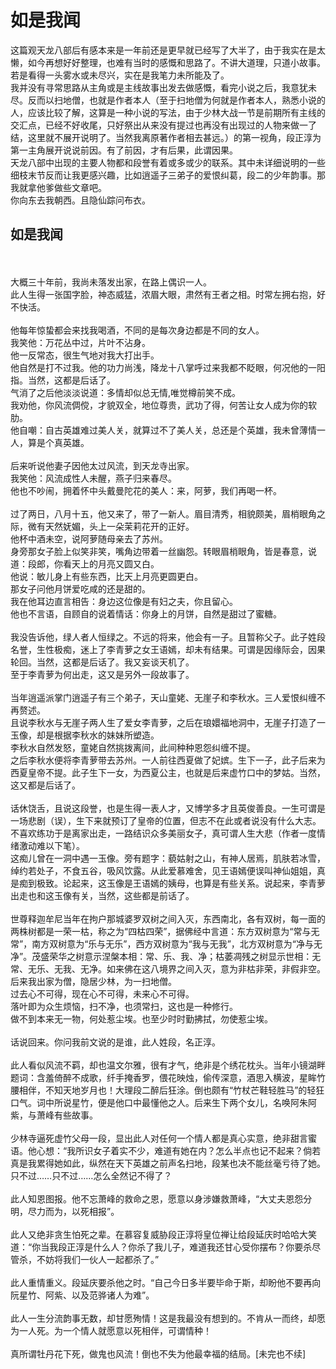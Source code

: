 # 如是我闻

这篇观天龙八部后有感本来是一年前还是更早就已经写了大半了，由于我实在是太懒，如今再想好好整理，也难有当时的感慨和思路了。不讲大道理，只道小故事。若是看得一头雾水或未尽兴，实在是我笔力未所能及了。
<br>
我并没有寻常思路从主角或是主线故事出发去做感慨，看完小说之后，我意犹未尽。反而以扫地僧，也就是作者本人（至于扫地僧为何就是作者本人，熟悉小说的人，应该比较了解，这算是一种小说的写法，由于少林大战一节是前期所有主线的交汇点，已经不好收尾，只好祭出从来没有提过也再没有出现过的人物来做一了结，这里就不展开说明了。当然我离原著作者相去甚远。）的第一视角，段正淳为第一主角展开说说前因。有了前因，才有后果，此谓因果。
<br>
天龙八部中出现的主要人物都和段誉有着或多或少的联系。其中未详细说明的一些细枝末节反而让我更感兴趣，比如逍遥子三弟子的爱恨纠葛，段二的少年韵事。那我就拿他爹做些文章吧。
<br>
你向东去我朝西。且隐仙踪问布衣。
<br>

## 如是我闻

<br>
<br>大概三十年前，我尚未落发出家，在路上偶识一人。
<br>此人生得一张国字脸，神态威猛，浓眉大眼，肃然有王者之相。时常左拥右抱，好不快活。
<br>
<br>他每年惊蛰都会来找我喝酒，不同的是每次身边都是不同的女人。
<br>我笑他：万花丛中过，片叶不沾身。
<br>他一反常态，很生气地对我大打出手。
<br>他自然是打不过我。他的功力尚浅，降龙十八掌呼过来我都不眨眼，何况他的一阳指。当然，这都是后话了。
<br>气消了之后他淡淡说道：多情却似总无情,唯觉樽前笑不成。
<br>我劝他，你风流倜傥，才貌双全，地位尊贵，武功了得，何苦让女人成为你的软肋。
<br>他自嘲：自古英雄难过美人关，就算过不了美人关，总还是个英雄，我未曾薄情一人，算是个真英雄。
<br>
<br>后来听说他妻子因他太过风流，到天龙寺出家。
<br>我笑他：风流成性人未醒，燕子归来春尽。
<br>他也不吵闹，拥着怀中头戴曼陀花的美人：来，阿萝，我们再喝一杯。
<br>
<br>过了两日，八月十五，他又来了，带了一新人。眉目清秀，相貌颇美，眉梢眼角之际，微有天然妩媚，头上一朵茉莉花开的正好。
<br>他杯中酒未空，说阿萝随母亲去了苏州。
<br>身旁那女子脸上似笑非笑，嘴角边带着一丝幽怨。转眼眉梢眼角，皆是春意，说道：段郎，你看天上的月亮又圆又白。
<br>他说：敏儿身上有些东西，比天上月亮更圆更白。
<br>那女子问他月饼爱吃咸的还是甜的。
<br>我在他耳边直言相告：身边这位像是有妇之夫，你且留心。
<br>他也不言语，自顾自的说着情话：你身上的月饼，自然是甜过了蜜糖。
<br>
<br>我没告诉他，绿人者人恒绿之。不远的将来，他会有一子。且暂称父子。此子姓段名誉，生性极痴，迷上了李青萝之女王语嫣，却未有结果。可谓是因缘际会，因果轮回。当然，这都是后话了。我又妄谈天机了。
<br>至于李青萝为何出走，这又是另外一段故事了。
<br>
<br>当年逍遥派掌门逍遥子有三个弟子，天山童姥、无崖子和李秋水。三人爱恨纠缠不再赘述。
<br>且说李秋水与无崖子两人生了爱女李青萝，之后在琅嬛福地洞中，无崖子打造了一玉像，却是根据李秋水的妹妹所塑造。
<br>李秋水自然发怒，童姥自然挑拨离间，此间种种恩怨纠缠不提。
<br>之后李秋水便将李青萝带去苏州。一人前往西夏做了妃嫔。生下一子，此子后来为西夏皇帝不提。此子生下一女，为西夏公主，也就是后来虚竹口中的梦姑。当然，这又都是后话了。
<br>
<br>话休饶舌，且说这段誉，也是生得一表人才，又博学多才且英俊善良。一生可谓是一场悲剧（误），生下来就预订了皇帝的位置，但志不在此或者说没有什么大志。不喜欢练功于是离家出走，一路结识众多美丽女子，真可谓人生大悲（作者一度情绪激动难以下笔）。
<br>这痴儿曾在一洞中遇一玉像。旁有题字：藐姑射之山，有神人居焉，肌肤若冰雪，绰约若处子，不食五谷，吸风饮露。从此爱慕难舍，见王语嫣便误叫神仙姐姐，真是痴到极致。论起来，这玉像是王语嫣的姨母，也算是有些关系。说起来，李青萝出走也和这玉像有关，当然，这些都是前话了。
<br>
<br>世尊释迦牟尼当年在拘户那城婆罗双树之间入灭，东西南北，各有双树，每一面的两株树都是一荣一枯，称之为“四枯四荣”，据佛经中言道：东方双树意为“常与无常”，南方双树意为“乐与无乐”，西方双树意为“我与无我”，北方双树意为“净与无净”。茂盛荣华之树意示涅槃本相：常、乐、我、净；枯萎凋残之树显示世相：无常、无乐、无我、无净。如来佛在这八境界之间入灭，意为非枯非荣，非假非空。
<br>后来我出家为僧，隐居少林，为一扫地僧。
<br>过去心不可得，现在心不可得，未来心不可得。
<br>落叶即为众生烦恼，扫不净，也须常扫，这也是一种修行。
<br>做不到本来无一物，何处惹尘埃。也至少时时勤拂拭，勿使惹尘埃。
<br>
<br>话说回来。你问我前文说的是谁，此人姓段，名正淳。
<br>
<br>此人看似风流不羁，却也温文尔雅，很有才气，绝非是个绣花枕头。当年小镜湖畔题词：含羞倚醉不成歌，纤手掩香罗，偎花映烛，偷传深意，酒思入横波，星眸竹腰相伴，不知天地岁月也！大理段二醉后狂涂。倒也颇有“竹杖芒鞋轻胜马”的轻狂口气。词中所说星竹，便是他口中最懂他之人。后来生下两个女儿，名唤阿朱阿紫，与萧峰有些故事。
<br>
<br>少林寺逼死虚竹父母一段，显出此人对任何一个情人都是真心实意，绝非甜言蜜语。他心想：“我所识女子着实不少，难道有她在内？怎么半点也记不起来？倘若真是我累得她如此，纵然在天下英雄之前声名扫地，段某也决不能丝毫亏待了她。只不过……只不过……怎么全然记不得了？
<br>
<br>此人知恩图报。他不忘萧峰的救命之恩，愿意以身涉嫌救萧峰，“大丈夫恩怨分明，尽力而为，以死相报”。
<br>
<br>此人又绝非贪生怕死之辈。在慕容复威胁段正淳将皇位禅让给段延庆时哈哈大笑道：“你当我段正淳是什么人？你杀了我儿子，难道我还甘心受你摆布？你要杀尽管杀，不妨将我们一伙人一起都杀了。”
<br>
<br>此人重情重义。段延庆要杀他之时。“自己今日多半要毕命于斯，却盼他不要再向阮星竹、阿紫、以及范骅诸人为难”。
<br>
<br>此人一生分流韵事无数，却甘愿殉情！这是我最没有想到的。不肯从一而终，却愿为一人死。为一个情人就愿意以死相伴，可谓情种！
<br>
<br>真所谓牡丹花下死，做鬼也风流！倒也不失为他最幸福的结局。[未完也不续]
<br>
<br>
<br>
<br>
